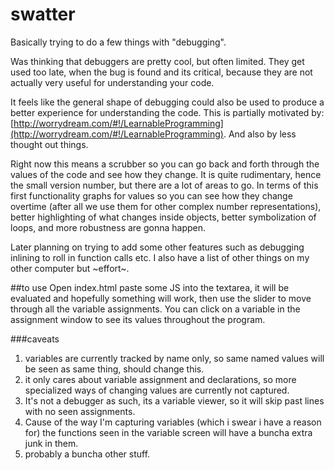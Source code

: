 swatter
=======

Basically trying to do a few things with "debugging".

Was thinking that debuggers are pretty cool, but often limited. They get used too late, when the bug is found and its critical, because they are not actually very useful for understanding your code.

It feels like the general shape of debugging could also be used to produce a better experience for understanding the code. This is partially motivated by: [http://worrydream.com/#!/LearnableProgramming](http://worrydream.com/#!/LearnableProgramming). And also by less thought out things.

Right now this means a scrubber so you can go back and forth through the values of the code and see how they change. It is quite rudimentary, hence the small version number, but there are a lot of areas to go. In terms of this first functionality graphs for values so you can see how they change overtime (after all we use them for other complex number representations), better highlighting of what changes inside objects, better symbolization of loops, and more robustness are gonna happen.

Later planning on trying to add some other features such as debugging inlining to roll in function calls etc. I also have a list of other things on my other computer but ~effort~.

##to use
Open index.html paste some JS into the textarea, it will be evaluated and hopefully something will work, then use the slider to move through all the variable assignments. You can click on a variable in the assignment window to see its values throughout the program.

###caveats
1. variables are currently tracked by name only, so same named values will be seen as same thing, should change this.
2. it only cares about variable assignment and declarations, so more specialized ways of changing values are currently not captured.
3. It's not a debugger as such, its a variable viewer, so it will skip past lines with no seen assignments.
4. Cause of the way I'm capturing variables (which i swear i have a reason for) the functions seen in the variable screen will have a buncha extra junk in them.
5. probably a buncha other stuff.
